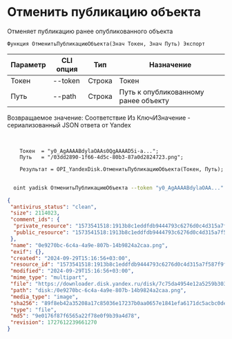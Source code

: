 ﻿---
sidebar_position: 2
---

# Отменить публикацию объекта
 Отменяет публикацию ранее опубликованного объекта



`Функция ОтменитьПубликациюОбъекта(Знач Токен, Знач Путь) Экспорт`

  | Параметр | CLI опция | Тип | Назначение |
  |-|-|-|-|
  | Токен | --token | Строка | Токен |
  | Путь | --path | Строка | Путь к опубликованному ранее объекту |

  
  Возвращаемое значение:   Соответствие Из КлючИЗначение - сериализованный JSON ответа от Yandex

<br/>




```bsl title="Пример кода"
    Токен  = "y0_AgAAAABdylaOAAs0QgAAAAD5i-a...";
    Путь   = "/03dd2890-1f66-4d5c-80b3-87a0d2824723.png";

    Результат = OPI_YandexDisk.ОтменитьПубликациюОбъекта(Токен, Путь);
```



```sh title="Пример команды CLI"
    
  oint yadisk ОтменитьПубликациюОбъекта --token "y0_AgAAAABdylaOAA..." --path "/Альпака.png"

```

```json title="Результат"
{
 "antivirus_status": "clean",
 "size": 2114023,
 "comment_ids": {
  "private_resource": "1573541518:1913b8c1eddfdb9444793c6276d0c4d315a7f587f9f473d5fc378535d30a3b79",
  "public_resource": "1573541518:1913b8c1eddfdb9444793c6276d0c4d315a7f587f9f473d5fc378535d30a3b79"
 },
 "name": "0e9270bc-6c4a-4a9e-807b-14b9824a2caa.png",
 "exif": {},
 "created": "2024-09-29T15:16:56+03:00",
 "resource_id": "1573541518:1913b8c1eddfdb9444793c6276d0c4d315a7f587f9f473d5fc378535d30a3b79",
 "modified": "2024-09-29T15:16:56+03:00",
 "mime_type": "multipart",
 "file": "https://downloader.disk.yandex.ru/disk/7c75da4954e12a5259b30391790f27bf6c79e104b6b23d579715cc1b061d3ace/66f97d90/gwThwhLBKYvLhQCNnqAHivTyW17WRM8SPPMQOvH6-qbQz8d8VWOGlkwZCgoP8dJ0gy2XfMgP1GVEF7gL_kPWBA%3D%3D?uid=1573541518&filename=0e9270bc-6c4a-4a9e-807b-14b9824a2caa.png&disposition=attachment&hash=&limit=0&content_type=multipart&owner_uid=1573541518&fsize=2114023&hid=03d7263840468e281bd0b238a26e7d0d&media_type=image&tknv=v2&etag=9e0176f87f6565a22f78e0f9b39a4d78",
 "path": "disk:/0e9270bc-6c4a-4a9e-807b-14b9824a2caa.png",
 "media_type": "image",
 "sha256": "89f8eb42a35208a17c85036e17237b0aa0657e1841efa6171dc5acbc0dea9e18",
 "type": "file",
 "md5": "9e0176f87f6565a22f78e0f9b39a4d78",
 "revision": 1727612239661270
}
```
